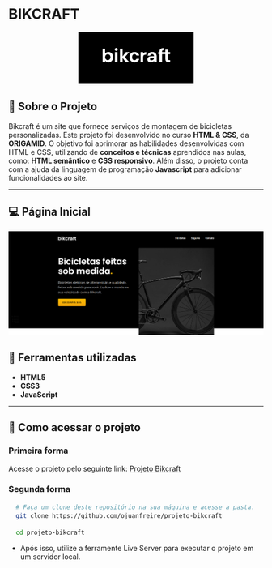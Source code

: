 # BIKCRAFT
<p align = "center">
  <img src = "https://github.com/ojuanfreire/projeto-bikcraft/blob/main/img/bikcraft.jpg" alt = "Bikcraft" tittle = "Bikcraft">
</p> 

## 📕 Sobre o Projeto
  Bikcraft é um site que fornece serviços de montagem de bicicletas personalizadas. Este projeto foi desenvolvido no curso **HTML & CSS**, da **ORIGAMID**.
  O objetivo foi aprimorar as habilidades desenvolvidas com HTML e CSS, utilizando de **conceitos e técnicas** aprendidos nas aulas, como: **HTML semântico** e **CSS responsivo**.
  Além disso, o projeto conta com a ajuda da linguagem de programação **Javascript** para adicionar funcionalidades ao site.

  ---

## 💻 Página Inicial
<p align = "center">
  <img src = "https://github.com/ojuanfreire/projeto-bikcraft/blob/main/img/bikcraftMaior.png" alt = "Bikcraft" tittle = "Bikcraft">
</p> 

## 🔨 Ferramentas utilizadas
 - **HTML5**
 - **CSS3**
 - **JavaScript**

---

## 📌 Como acessar o projeto

### Primeira forma

Acesse o projeto pelo seguinte link: [Projeto Bikcraft](https://ojuanfreire.github.io/projeto-bikcraft/)

### Segunda forma
```bash
  # Faça um clone deste repositório na sua máquina e acesse a pasta.
  git clone https://github.com/ojuanfreire/projeto-bikcraft

  cd projeto-bikcraft
```
-
  Após isso, utilize a ferramente Live Server para executar o projeto em um servidor local.
  
